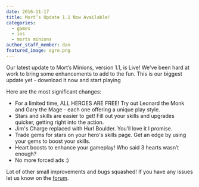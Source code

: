 ```yaml
---
date: 2016-11-17
title: Mort’s Update 1.1 Now Available!
categories:
  - games
  - ios
  - morts minions
author_staff_member: dan
featured_image: ogre.png
---
```


Our latest update to Mort’s Minions, version 1.1, is Live! We've been hard at work to bring some enhancements to add to the fun. This is our biggest update yet - download it now and start playing

Here are the most significant changes:
* For a limited time, ALL HEROES ARE FREE! Try out Leonard the Monk and Gary the Mage - each one offering a unique play style.
* Stars and skills are easier to get! Fill out your skills and upgrades quicker, getting right into the action.
* Jim's Charge replaced with Hurl Boulder. You’ll love it I promise.
* Trade gems for stars on your hero's skills page. Get an edge by using your gems to boost your skills.
* Heart boosts to enhance your gameplay! Who said 3 hearts wasn’t enough?
* No more forced ads :)

Lot of other small improvements and bugs squashed! If you have any issues let us know on the <a href="http://forums.toucharcade.com/showthread.php?t=294488" target="_blank">forum</a>.